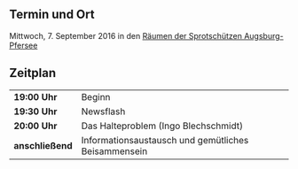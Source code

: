 ## Termin und Ort
Mittwoch, 7. September 2016 in den [Räumen der Sprotschützen Augsburg-Pfersee](/Treffen/Treffpunkt/)

## Zeitplan
|||
|-|-|
|__19:00 Uhr__|Beginn|
|__19:30 Uhr__|Newsflash|
|__20:00 Uhr__|Das Halteproblem (Ingo Blechschmidt)|
|__anschließend__|Informationsaustausch und gemütliches Beisammensein|
